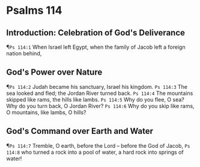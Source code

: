 # Psalms 114

## Introduction: Celebration of God's Deliverance
¶`Ps 114:1` When Israel left Egypt, when the family of Jacob left a foreign nation behind,

## God's Power over Nature
¶`Ps 114:2` Judah became his sanctuary, Israel his kingdom.
`Ps 114:3` The sea looked and fled; the Jordan River turned back.
`Ps 114:4` The mountains skipped like rams, the hills like lambs.
`Ps 114:5` Why do you flee, O sea? Why do you turn back, O Jordan River?
`Ps 114:6` Why do you skip like rams, O mountains, like lambs, O hills?

## God's Command over Earth and Water
¶`Ps 114:7` Tremble, O earth, before the Lord – before the God of Jacob,
`Ps 114:8` who turned a rock into a pool of water, a hard rock into springs of water!
